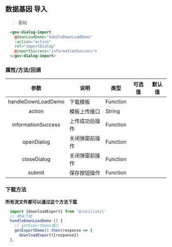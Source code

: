 ## 数据基因 导入

> 基础
``` html
  <gov-dialog-import
    @downLoadDemo="handleDownLoadDemo"
    :action="action"
    ref="importDialog"
    @importSuccess="informationSuccess">
  </gov-dialog-import>
```
### 属性/方法/回调

|参数|说明|类型|可选值|默认值|
|:--:|--|--|:--:|:--:|
|handleDownLoadDemo|下载模板|Function|||
|action|模板上传接口|String|||
|informationSuccess|上传成功后操作|Function|||
|openDialog|关闭弹窗前操作|Function|||
|closeDialog|关闭弹窗前操作|Function|||
|submit|保存按钮操作|Function|||

### 下载方法
**所有流文件都可以通过这个方法下载**
```javascript
  import {downloadExport} from '@/util/util'
  // 模板下载
  handleDownLoadDemo () {
    // getExportDemo接口
    getExportDemo().then(response => {
      downloadExport({response})
  },
```